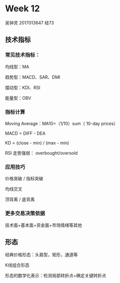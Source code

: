# Week 12

吴钟灵 2017013647 经73

## 技术指标

### 常见技术指标：

均线型：MA

趋势型：MACD、SAR、DMI

摆动型：KDI、RSI

能量型：OBV

### 指标计算

Moving Average：MA10=（1/10）sum（ 10-day prices）

MACD = DIFF - DEA

KD = (close - min) / (max - min)

RSI 走势强弱： overbought/oversold

### 应用技巧

价格突破 / 指标突破

均线交叉

顶背离 / 底背离

### 更多交易决策依据

技术面+基本面+资金面+市场情绪等其他

## 形态

经典价格形态：头肩型，矩形，通道等

K线组合形态

形态的数学化表示：检测局部转折点+确定关键转折点